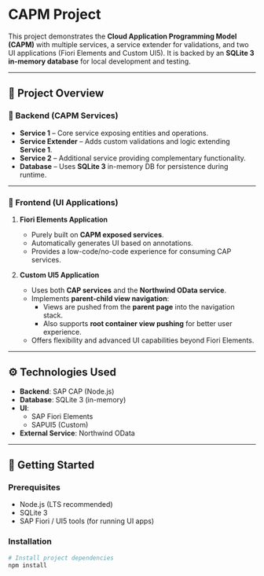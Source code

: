 # CAPM Project

This project demonstrates the **Cloud Application Programming Model (CAPM)** with multiple services, a service extender for validations, and two UI applications (Fiori Elements and Custom UI5). It is backed by an **SQLite 3 in-memory database** for local development and testing.  

---

## 📌 Project Overview

### 🔹 Backend (CAPM Services)
- **Service 1** – Core service exposing entities and operations.  
- **Service Extender** – Adds custom validations and logic extending **Service 1**.  
- **Service 2** – Additional service providing complementary functionality.  
- **Database** – Uses **SQLite 3** in-memory DB for persistence during runtime.  

---

### 🔹 Frontend (UI Applications)

1. **Fiori Elements Application**  
   - Purely built on **CAPM exposed services**.  
   - Automatically generates UI based on annotations.  
   - Provides a low-code/no-code experience for consuming CAP services.  

2. **Custom UI5 Application**  
   - Uses both **CAP services** and the **Northwind OData service**.  
   - Implements **parent-child view navigation**:  
     - Views are pushed from the **parent page** into the navigation stack.  
     - Also supports **root container view pushing** for better user experience.  
   - Offers flexibility and advanced UI capabilities beyond Fiori Elements.  

---

## ⚙️ Technologies Used
- **Backend**: SAP CAP (Node.js)  
- **Database**: SQLite 3 (in-memory)  
- **UI**:  
  - SAP Fiori Elements  
  - SAPUI5 (Custom)  
- **External Service**: Northwind OData  

---

## 🚀 Getting Started

### Prerequisites
- Node.js (LTS recommended)  
- SQLite 3  
- SAP Fiori / UI5 tools (for running UI apps)  

### Installation
```bash
# Install project dependencies
npm install
